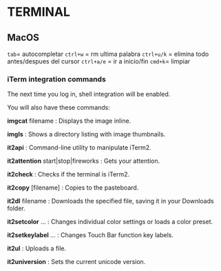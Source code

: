 # TERMINAL

## MacOS

`tab`= autocompletar
`ctrl+w` = rm ultima palabra
`ctrl+u/k` = elimina todo antes/despues del cursor
`ctrl+a/e` = ir a inicio/fin
`cmd+k`= limpiar



### iTerm integration commands

The next time you log in, shell integration will be enabled.

You will also have these commands:

**imgcat** filename
:    Displays the image inline.

**imgls**
:    Shows a directory listing with image thumbnails.

**it2api**
:    Command-line utility to manipulate iTerm2.

**it2attention** start|stop|fireworks
:    Gets your attention.

**it2check**
:    Checks if the terminal is iTerm2.

**it2copy** [filename]
:    Copies to the pasteboard.

**it2dl** filename
:    Downloads the specified file, saving it in your Downloads folder.

**it2setcolor** ...
:    Changes individual color settings or loads a color preset.

**it2setkeylabel** ...
:    Changes Touch Bar function key labels.

**it2ul**
:    Uploads a file.

**it2universion**
:    Sets the current unicode version.